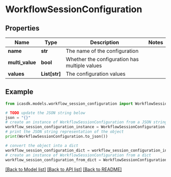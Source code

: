 # WorkflowSessionConfiguration


## Properties

Name | Type | Description | Notes
------------ | ------------- | ------------- | -------------
**name** | **str** | The name of the configuration | 
**multi_value** | **bool** | Whether the configuration has multiple values | 
**values** | **List[str]** | The configuration values | 

## Example

```python
from icasdk.models.workflow_session_configuration import WorkflowSessionConfiguration

# TODO update the JSON string below
json = "{}"
# create an instance of WorkflowSessionConfiguration from a JSON string
workflow_session_configuration_instance = WorkflowSessionConfiguration.from_json(json)
# print the JSON string representation of the object
print(WorkflowSessionConfiguration.to_json())

# convert the object into a dict
workflow_session_configuration_dict = workflow_session_configuration_instance.to_dict()
# create an instance of WorkflowSessionConfiguration from a dict
workflow_session_configuration_from_dict = WorkflowSessionConfiguration.from_dict(workflow_session_configuration_dict)
```
[[Back to Model list]](../README.md#documentation-for-models) [[Back to API list]](../README.md#documentation-for-api-endpoints) [[Back to README]](../README.md)


